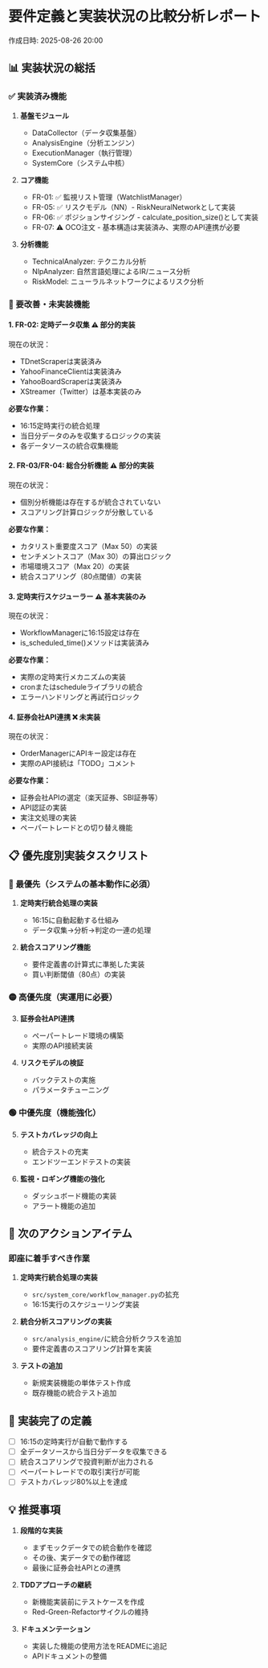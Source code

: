 # 要件定義と実装状況の比較分析レポート
作成日時: 2025-08-26 20:00

## 📊 実装状況の総括

### ✅ 実装済み機能
1. **基盤モジュール**
   - DataCollector（データ収集基盤）
   - AnalysisEngine（分析エンジン） 
   - ExecutionManager（執行管理）
   - SystemCore（システム中核）

2. **コア機能**
   - FR-01: ✅ 監視リスト管理（WatchlistManager）
   - FR-05: ✅ リスクモデル（NN）- RiskNeuralNetworkとして実装
   - FR-06: ✅ ポジションサイジング - calculate_position_size()として実装
   - FR-07: ⚠️ OCO注文 - 基本構造は実装済み、実際のAPI連携が必要

3. **分析機能**  
   - TechnicalAnalyzer: テクニカル分析
   - NlpAnalyzer: 自然言語処理によるIR/ニュース分析
   - RiskModel: ニューラルネットワークによるリスク分析

### 🚧 要改善・未実装機能

#### 1. **FR-02: 定時データ収集** ⚠️ 部分的実装
現在の状況：
- TDnetScraperは実装済み
- YahooFinanceClientは実装済み  
- YahooBoardScraperは実装済み
- XStreamer（Twitter）は基本実装のみ

**必要な作業：**
- 16:15定時実行の統合処理
- 当日分データのみを収集するロジックの実装
- 各データソースの統合収集機能

#### 2. **FR-03/FR-04: 総合分析機能** ⚠️ 部分的実装
現在の状況：
- 個別分析機能は存在するが統合されていない
- スコアリング計算ロジックが分散している

**必要な作業：**
- カタリスト重要度スコア（Max 50）の実装
- センチメントスコア（Max 30）の算出ロジック
- 市場環境スコア（Max 20）の実装
- 統合スコアリング（80点閾値）の実装

#### 3. **定時実行スケジューラー** ⚠️ 基本実装のみ
現在の状況：
- WorkflowManagerに16:15設定は存在
- is_scheduled_time()メソッドは実装済み

**必要な作業：**
- 実際の定時実行メカニズムの実装
- cronまたはscheduleライブラリの統合
- エラーハンドリングと再試行ロジック

#### 4. **証券会社API連携** ❌ 未実装
現在の状況：
- OrderManagerにAPIキー設定は存在
- 実際のAPI接続は「TODO」コメント

**必要な作業：**
- 証券会社APIの選定（楽天証券、SBI証券等）
- API認証の実装
- 実注文処理の実装
- ペーパートレードとの切り替え機能

## 📋 優先度別実装タスクリスト

### 🔴 最優先（システムの基本動作に必須）
1. **定時実行統合処理の実装**
   - 16:15に自動起動する仕組み
   - データ収集→分析→判定の一連の処理

2. **統合スコアリング機能**
   - 要件定義書の計算式に準拠した実装
   - 買い判断閾値（80点）の実装

### 🟡 高優先度（実運用に必要）
3. **証券会社API連携**
   - ペーパートレード環境の構築
   - 実際のAPI接続実装

4. **リスクモデルの検証**
   - バックテストの実施
   - パラメータチューニング

### 🟢 中優先度（機能強化）
5. **テストカバレッジの向上**
   - 統合テストの充実
   - エンドツーエンドテストの実装

6. **監視・ロギング機能の強化**
   - ダッシュボード機能の実装
   - アラート機能の追加

## 📝 次のアクションアイテム

### 即座に着手すべき作業
1. **定時実行統合処理の実装**
   - `src/system_core/workflow_manager.py`の拡充
   - 16:15実行のスケジューリング実装

2. **統合分析スコアリングの実装**
   - `src/analysis_engine/`に統合分析クラスを追加
   - 要件定義書のスコアリング計算を実装

3. **テストの追加**
   - 新規実装機能の単体テスト作成
   - 既存機能の統合テスト追加

## 🎯 実装完了の定義
- [ ] 16:15の定時実行が自動で動作する
- [ ] 全データソースから当日分データを収集できる
- [ ] 統合スコアリングで投資判断が出力される
- [ ] ペーパートレードでの取引実行が可能
- [ ] テストカバレッジ80%以上を達成

## 💡 推奨事項
1. **段階的な実装**
   - まずモックデータでの統合動作を確認
   - その後、実データでの動作確認
   - 最後に証券会社APIとの連携

2. **TDDアプローチの継続**
   - 新機能実装前にテストケースを作成
   - Red-Green-Refactorサイクルの維持

3. **ドキュメンテーション**
   - 実装した機能の使用方法をREADMEに追記
   - APIドキュメントの整備